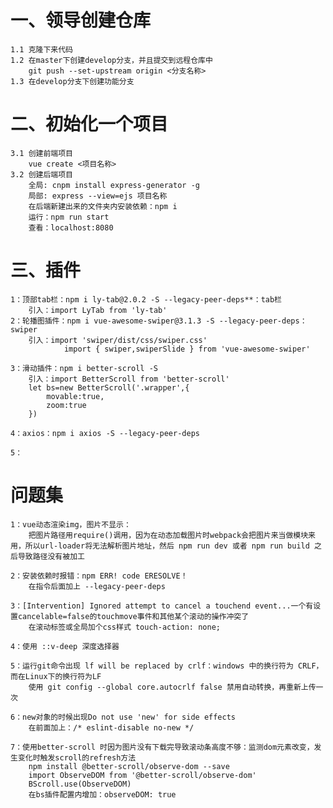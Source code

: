 # 一、领导创建仓库
    1.1 克隆下来代码
    1.2 在master下创建develop分支，并且提交到远程仓库中
        git push --set-upstream origin <分支名称>
    1.3 在develop分支下创建功能分支
# 二、初始化一个项目
    3.1 创建前端项目
        vue create <项目名称>
    3.2 创建后端项目
        全局: cnpm install express-generator -g
        局部: express --view=ejs 项目名称
        在后端新建出来的文件夹内安装依赖：npm i
        运行：npm run start
        查看：localhost:8080

# 三、插件
    1：顶部tab栏：npm i ly-tab@2.0.2 -S --legacy-peer-deps**：tab栏
        引入：import LyTab from 'ly-tab'
    2：轮播图插件：npm i vue-awesome-swiper@3.1.3 -S --legacy-peer-deps：swiper
        引入：import 'swiper/dist/css/swiper.css'
                import { swiper,swiperSlide } from 'vue-awesome-swiper'

    3：滑动插件：npm i better-scroll -S
        引入：import BetterScroll from 'better-scroll'
        let bs=new BetterScroll('.wrapper',{
            movable:true,
            zoom:true
        })

    4：axios：npm i axios -S --legacy-peer-deps

    5：

# 问题集
    1：vue动态渲染img，图片不显示：
        把图片路径用require()调用，因为在动态加载图片时webpack会把图片来当做模块来用，所以url-loader将无法解析图片地址，然后 npm run dev 或者 npm run build 之后导致路径没有被加工

    2：安装依赖时报错：npm ERR! code ERESOLVE！
        在指令后面加上 --legacy-peer-deps

    3：[Intervention] Ignored attempt to cancel a touchend event...一个有设置cancelable=false的touchmove事件和其他某个滚动的操作冲突了
        在滚动标签或全局加个css样式 touch-action: none;

    4：使用 ::v-deep 深度选择器

    5：运行git命令出现 lf will be replaced by crlf：windows 中的换行符为 CRLF， 而在Linux下的换行符为LF
        使用 git config --global core.autocrlf false 禁用自动转换，再重新上传一次

    6：new对象的时候出现Do not use 'new' for side effects
        在前面加上：/* eslint-disable no-new */

    7：使用better-scroll 时因为图片没有下载完导致滚动条高度不够：监测dom元素改变，发生变化时触发scroll的refresh方法
        npm install @better-scroll/observe-dom --save
        import ObserveDOM from '@better-scroll/observe-dom'
        BScroll.use(ObserveDOM)
        在bs插件配置内增加：observeDOM: true